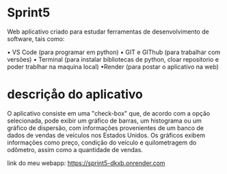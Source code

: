 # Sprint5

Web aplicativo criado para estudar ferramentas de desenvolvimento de software, tais como:

• VS Code (para programar em python)
• GIT e GIThub (para trabalhar com versões)
• Terminal (para instalar bibliotecas de python, cloar repositorio e poder trablhar na maquina local)
•Render (para postar o aplicativo na web)

# descriçåo do aplicativo

O aplicativo consiste em uma "check-box" que, de acordo com a opção selecionada, pode exibir um gráfico de barras, um histograma ou um gráfico de dispersão, com informações provenientes de um banco de dados de vendas de veículos nos Estados Unidos.
Os gráficos exibem informações como preço, condição do veículo e quilometragem do odômetro, assim como a quantidade de vendas.

link do meu webapp: https://sprint5-dkxb.onrender.com